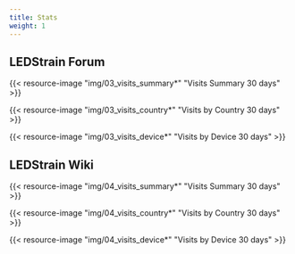 ```yaml
---
title: Stats
weight: 1
---
```


## LEDStrain Forum

{{< resource-image "img/03_visits_summary*" "Visits Summary 30 days" >}}  

{{< resource-image "img/03_visits_country*" "Visits by Country 30 days" >}}  

{{< resource-image "img/03_visits_device*" "Visits by Device 30 days" >}}  


## LEDStrain Wiki

{{< resource-image "img/04_visits_summary*" "Visits Summary 30 days" >}}  

{{< resource-image "img/04_visits_country*" "Visits by Country 30 days" >}}  

{{< resource-image "img/04_visits_device*" "Visits by Device 30 days" >}}  
